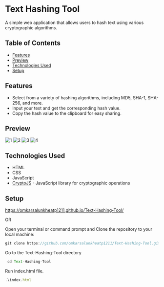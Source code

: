 # Text Hashing Tool

A simple web application that allows users to hash text using various cryptographic algorithms.

## Table of Contents

- [Features](#features)
- [Preview](#preview)
- [Technologies Used](#technologies-used)
- [Setup](#setup)

## Features

- Select from a variety of hashing algorithms, including MD5, SHA-1, SHA-256, and more.
- Input your text and get the corresponding hash value.
- Copy the hash value to the clipboard for easy sharing.

## Preview

![1](https://github.com/omkarsalunkheatp1211/Text-Hashing-Tool/assets/96873232/a700fd56-18d2-4628-ad00-5c2897e22436)
![2](https://github.com/omkarsalunkheatp1211/Text-Hashing-Tool/assets/96873232/49b1a5e8-f5ea-4306-9174-88ab50a26d4c)
![3](https://github.com/omkarsalunkheatp1211/Text-Hashing-Tool/assets/96873232/1d7c5b97-b076-49a6-b31a-d4f0cb4f990c)
![4](https://github.com/omkarsalunkheatp1211/Text-Hashing-Tool/assets/96873232/5c89bb62-4731-45b2-b325-5bd0d60a58f7)

## Technologies Used

- HTML
- CSS
- JavaScript
- [CryptoJS](https://cryptojs.gitbook.io/docs/) - JavaScript library for cryptographic operations

## Setup

https://omkarsalunkheatp1211.github.io/Text-Hashing-Tool/

OR

Open your terminal or command prompt and Clone the repository to your local machine:
```javascript
git clone https://github.com/omkarsalunkheatp1211/Text-Hashing-Tool.git
```
Go to the Text-Hashing-Tool directory
```javascript
 cd Text-Hashing-Tool
```
Run index.html file.
```javascript
.\index.html
```
